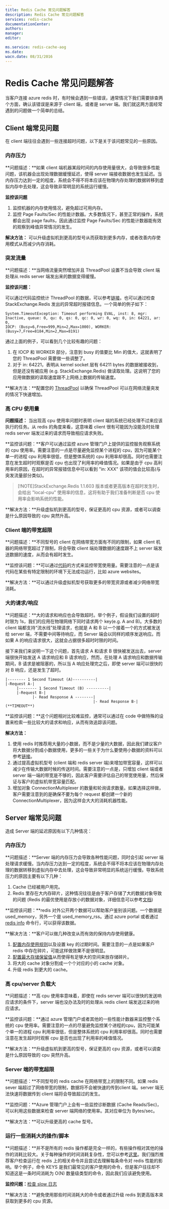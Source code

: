 ```yaml
---
title: Redis Cache 常见问题解答
description: Redis Cache 常见问题解答
services: redis-cache
documentationCenter: 
authors: 
manager: 
editor: 

ms.service: redis-cache-aog
ms.date: 
wacn.date: 08/31/2016
---
```


# Redis Cache 常见问题解答

当客户连接 azure redis 时，有时候会遇到一些错误，通常情况下我们需要排查两个方面，确认该错误是来源于 client 端，或者是 server 端。我们就这两方面经常遇到的问题做一个简单的总结。

## Client 端常见问题

在 client 端往往会遇到一些连接超时问题，以下是关于该问题常见的一些原因。

### 内存压力

**问题描述：**如果 client 端机器某段时间的内存使用量很大，会导致很多性能问题，该机器会出现处理数据缓慢延迟，使得 server 端接收数据也发生延迟。当内存压力达到一定的程度，系统会不得不将本应该在物理内存处理的数据转移到虚拟内存中去处理，这会导致非常明显的系统运行缓慢。

**监控该问题**

1. 监控机器的内存使用情况，避免超过可用内存。
2. 监控 Page Faults/Sec 的性能计数器。大多数情况下，甚至正常的操作，系统都会出现 page faults，因此通过监控 Page Faults/Sec 的性能计数器能有效的观察到峰值异常情况的发生。

**解决方法：** 
可以升级虚拟机到更高的型号从而获取到更多内存，或者改善内存使用模式从而减少内存消耗。

### 突发流量

**问题描述：**当网络流量突然增加并且 ThreadPool 设置不当会导致 client 端处理从 redis server 端发出来的数据变得缓慢。

**监控该问题：**

可以通过代码监控统计 ThreadPool 的数据，可以参考[链接](https://github.com/JonCole/SampleCode/blob/master/ThreadPoolMonitor/ThreadPoolLogger.cs)。也可以通过检查 StackExchange.Redis 发出的异常超时报错信息。一个简单的例子如下：

    System.TimeoutException: Timeout performing EVAL, inst: 8, mgr: Inactive, queue: 0, qu: 0, qs: 0, qc: 0, wr: 0, wq: 0, in: 64221, ar: 0, 
    IOCP: (Busy=6,Free=999,Min=2,Max=1000), WORKER: (Busy=7,Free=8184,Min=2,Max=8191)

通过上面的例子，可以看到几个比较有趣的问题：

1. 在 IOCP 和 WORKER 部分，注意到 busy 的值要比 Min 的值大，这就表明了您的 ThreadPool 需要做一些调整了。
2. 对于 in: 64221，表明从 kernel socket 层有 64211 bytes 的数据被接收到，但是还没有被应用 (e.g. StackExchange.Redis) 做读取处理。这说明了您的应用做数据的读取速度跟不上网络上数据的传输速度。

**解决方法：**配置您的 [ThreadPool](https://gist.github.com/JonCole/e65411214030f0d823cb) 以确保 ThreadPool 可以在网络流量突发的情况下快速增加。

### 高 CPU 使用量

**问题描述：**
当出现高 cpu 使用率问题时表明 client 端的系统已经处理不过来应该执行的任务。从 redis 的角度来看，这意味着 client 很有可能因为没能及时处理 redis server 端发过来的请求而导致相应请求失败。

**监控该问题：**客户可以通过监控 azure 管理门户上提供的监控服务观察系统的 cpu 使用率。需要注意的一点是尽量避免监控某个进程的 cpu，因为可能某个单一的进程 cpu 利用率很低，但是整体系统的 cpu 利用率却很高。同时也需要注意在发生超时时观察是否 cpu 也出现了利用率的峰值情况。如果是由于 cpu 高利用率的原因，在超时的异常报错信息中可以看到 "in: XXX" 该项的值会比较高(与突发流量部分类似)。
>[!NOTE]StackExchange.Redis 1.1.603 版本或者更高版本在超时发生时，会给出 "local-cpu" 使用率的信息，这将有助于我们准备判断是否 cpu 使用率会影响系统的性能。

**解决方法：**升级虚拟机到更高的型号，保证更高的 cpu 资源，或者可以调查是什么原因导致的 cpu 突然升高。

### Client 端的带宽超限

**问题描述：**不同型号的 client 在网络带宽方面有不同的限制，如果 client 机器的网络带宽超过了限制，将会导致 client 端处理数据的速度跟不上 server 端发送数据的速度，从而会有超时发生。

**监控该问题：**可以通过[代码](https://github.com/JonCole/SampleCode/blob/master/BandWidthMonitor/BandwidthLogger.cs)的方式来监控带宽使用量。需要注意的一点是该代码在某些有特定限制的环境下无法成功运行，比如 azure websites。

**解决方法：**可以通过升级虚拟机型号获取更多的带宽资源或者减少网络带宽消耗。

### 大的请求/响应

**问题描述：**大的请求和响应也会导致超时。举个例子，假设我们设置的超时时限为 1s，我们的应用在物理网络下同时请求两个 key(e.g. A and B)。大多数的 client 端都支持“流水线”处理请求，也就是 A 和 B 以一个接着一个的方式被发送给 server 端，不需要中间等待响应，而 Server 端会以同样的顺序发送响应。而如果 A 的响应请求很大，这就会占据很多超时时限的时间。

接下来我们来说明一下这个问题，首先请求 A 和请求 B 很快被发送出去，server 端很快开始发送 A 请求响应和 B 请求响应，然而，在处理 A 请求响应和数据传输期间，B 请求是被阻塞的，所以当 A 响应处理完之后，即使 server 端可以很快的对 B 响应，还是发生了超时。

    |-------- 1 Second Timeout (A)----------|
    |-Request A-|
         |-------- 1 Second Timeout (B) ----------|
         |-Request B-|
                |- Read Response A --------|
                                           |- Read Response B-| (**TIMEOUT**)

**监控该问题：**这个问题相对比较难监控，通常可以通过在 code 中做特殊的设置来检索一些比较大的请求和响应，从而有效追踪该问题。

**解决方法：**

1. 使用 redis 时推荐用大量的小数据，而不是少量的大数据，因此我们建议客户将大数据分割成小数据使用，更多的一些关于为什么要使用小数据的资料可以参考[链接](https://groups.google.com/forum/#!searchin/redis-db/size/redis-db/n7aa2A4DZDs/3OeEPHSQBAAJ)。
2. 通过提高虚拟机型号 (client 端和 redis server 端)来增加带宽容量，这样可以减少在传输大数据时候的传送时间。需要注意的一点是，只增加 client 端或者 server 端一端的带宽是不够的，因此客户需要评估自己的带宽使用量，然后保证与客户的虚拟机带宽容量匹配。
3. 增加对象 ConnectionMultiplexer 的数量和轮询请求数量。如果选择这样做，客户需要注意到的是确保不要为每个 request 都创建一个新的 ConnectionMultiplexer，因为这样会大大的消耗机器性能。

## Server 端常见问题

造成 Server 端的延迟原因有以下几种情况：

### 内存压力

**问题描述：**Server 端的内存压力会导致各种性能问题，同时会引起 server 端处理请求缓慢。当内存压力达到一定的程度，系统会不得不将本应该在物理内存处理的数据转移到虚拟内存中去处理，这会导致非常明显的系统运行缓慢。导致系统压力的原因主要有以下几种：

1. Cache 已经被用户用完。
2. Redis 里存在大内存碎片，这种情况往往是由于客户存储了大的数据对象导致的问题 (Redis 的最优使用是存放小的数据对象，详细信息可以参考[文档](https://groups.google.com/forum/))

**监控该问题：**redis 对外公开两个数据可以帮助客户鉴别该问题。一个数据是 used_memory，另外一个是 used_memory_rss。通过 azure portal 或者通过 [redis info](http://redis.io/commands/info) 命令行，可以获得该数据。

**解决方法：**客户可以做几种改变从而有效的保持内存使用健康。

1. [配置内存使用规则](./redis-cache/cache-configure.md#maxmemory-policy-and-maxmemory-reserved)以及设置 key 的过期时间。需要注意的一点是如果客户 redis 中存在碎片，可能这样做效果不是很明显。
2. [配置最大存储保留值](./redis-cache/cache-configure.md#maxmemory-policy-and-maxmemory-reserved)从而使得有足够大的空间来放存储碎片。
3. 将大的 cache 对象分割成一个个对应的小的 cache 对象。
4. 升级 redis 到更大的 cache。

### 高 cpu/server 负载大

**问题描述：**高 cpu 使用率意味着，即使在 redis server 端可以很快的发送响应请求的条件下，server 端也没办法及时的处理从 redis client 端发送过来的响应请求。  

**监控该问题：**通过 azure 管理门户或者其他的一些性能计数器来监控整个系统的 cpu 使用率。需要注意的一点的尽量避免监控某个进程的cpu，因为可能某个单一的进程 cpu 利用率很低，但是整体系统的 cpu 利用率却很高。同时也需要注意在发生超时时观察 cpu 是否也出现了利用率的峰值情况。

**解决方法：**升级虚拟机到更高的型号，保证更高的 cpu 资源，或者可以调查是什么原因导致的 cpu 突然升高。

### Server 端的带宽超限

**问题描述：**不同型号的 redis cache 在网络带宽上的限制不同。如果 redis sever 端超过了网络带宽的限制，数据将不会被快速的传到client 端。server 端无法快速将数据传到 client 端将会导致超过的发生。

**监控问题：**Azure 管理门户上会有一些监控诊断数据 (Cache Reads/Sec)，可以利用这些数据来检查 server 端网络的使用率。其对应单位为 Bytes/sec。

**解决方法：**可以升级更高的 cache 型号。

### 运行一些消耗大的操作/脚本

**问题描述：**并不是所有的 redis 操作都是完全一样的，有些操作相对其他的操作的消耗比较大。关于每种操作的时间消耗复杂性，您可以参考[这里](http://redis.io/commands/)。我们强烈推荐客户检查运行在 redis 上的相关命令并且尝试去理解每条命令对 redis 性能的影响。举个例子，命令 KEYS 是我们最常见的客户使用的命令，但是客户往往却不知道这是一条时间消耗为 O(N) 数量级类型的命令，因此我们应该避免使用。

**监控问题：**[检查 slow 日志](http://redis.io/commands/slowlog)

**解决方法：**避免使用那些时间消耗大的命令或者通过升级 redis 到更高版本来获取到更多的 cpu 资源。

